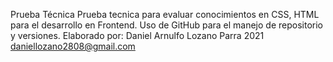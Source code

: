 Prueba Técnica
Prueba tecnica para evaluar conocimientos en CSS, HTML para el desarrollo en Frontend.
Uso de GitHub para el manejo de repositorio y versiones.
Elaborado por: Daniel Arnulfo Lozano Parra 2021
daniellozano2808@gmail.com
